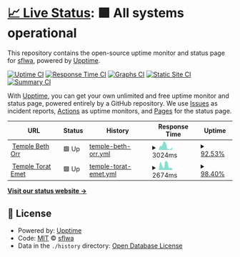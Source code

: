 # [📈 Live Status](https://sflwa.github.io/sflwa-uptime): <!--live status--> **🟩 All systems operational**

This repository contains the open-source uptime monitor and status page for [sflwa](https://sflwa.github.io/sflwa-uptime), powered by [Upptime](https://github.com/upptime/upptime).

[![Uptime CI](https://github.com/sflwa/sflwa-uptime/workflows/Uptime%20CI/badge.svg)](https://github.com/sflwa/sflwa-uptime/actions?query=workflow%3A%22Uptime+CI%22)
[![Response Time CI](https://github.com/sflwa/sflwa-uptime/workflows/Response%20Time%20CI/badge.svg)](https://github.com/sflwa/sflwa-uptime/actions?query=workflow%3A%22Response+Time+CI%22)
[![Graphs CI](https://github.com/sflwa/sflwa-uptime/workflows/Graphs%20CI/badge.svg)](https://github.com/sflwa/sflwa-uptime/actions?query=workflow%3A%22Graphs+CI%22)
[![Static Site CI](https://github.com/sflwa/sflwa-uptime/workflows/Static%20Site%20CI/badge.svg)](https://github.com/sflwa/sflwa-uptime/actions?query=workflow%3A%22Static+Site+CI%22)
[![Summary CI](https://github.com/sflwa/sflwa-uptime/workflows/Summary%20CI/badge.svg)](https://github.com/sflwa/sflwa-uptime/actions?query=workflow%3A%22Summary+CI%22)

With [Upptime](https://upptime.js.org), you can get your own unlimited and free uptime monitor and status page, powered entirely by a GitHub repository. We use [Issues](https://github.com/sflwa/sflwa-uptime/issues) as incident reports, [Actions](https://github.com/sflwa/sflwa-uptime/actions) as uptime monitors, and [Pages](https://sflwa.github.io/sflwa-uptime) for the status page.

<!--start: status pages-->
<!-- This summary is generated by Upptime (https://github.com/upptime/upptime) -->
<!-- Do not edit this manually, your changes will be overwritten -->
<!-- prettier-ignore -->
| URL | Status | History | Response Time | Uptime |
| --- | ------ | ------- | ------------- | ------ |
| <img alt="" src="https://favicons.githubusercontent.com/www.templebethorr.org" height="13"> [Temple Beth Orr](https://www.templebethorr.org) | 🟩 Up | [temple-beth-orr.yml](https://github.com/sflwa/sflwa-uptime/commits/HEAD/history/temple-beth-orr.yml) | <details><summary><img alt="Response time graph" src="./graphs/temple-beth-orr/response-time-week.png" height="20"> 3024ms</summary><br><a href="https://sflwa.github.io/sflwa-uptime/history/temple-beth-orr"><img alt="Response time 3024" src="https://img.shields.io/endpoint?url=https%3A%2F%2Fraw.githubusercontent.com%2Fsflwa%2Fsflwa-uptime%2FHEAD%2Fapi%2Ftemple-beth-orr%2Fresponse-time.json"></a><br><a href="https://sflwa.github.io/sflwa-uptime/history/temple-beth-orr"><img alt="24-hour response time 738" src="https://img.shields.io/endpoint?url=https%3A%2F%2Fraw.githubusercontent.com%2Fsflwa%2Fsflwa-uptime%2FHEAD%2Fapi%2Ftemple-beth-orr%2Fresponse-time-day.json"></a><br><a href="https://sflwa.github.io/sflwa-uptime/history/temple-beth-orr"><img alt="7-day response time 3024" src="https://img.shields.io/endpoint?url=https%3A%2F%2Fraw.githubusercontent.com%2Fsflwa%2Fsflwa-uptime%2FHEAD%2Fapi%2Ftemple-beth-orr%2Fresponse-time-week.json"></a><br><a href="https://sflwa.github.io/sflwa-uptime/history/temple-beth-orr"><img alt="30-day response time 3024" src="https://img.shields.io/endpoint?url=https%3A%2F%2Fraw.githubusercontent.com%2Fsflwa%2Fsflwa-uptime%2FHEAD%2Fapi%2Ftemple-beth-orr%2Fresponse-time-month.json"></a><br><a href="https://sflwa.github.io/sflwa-uptime/history/temple-beth-orr"><img alt="1-year response time 3024" src="https://img.shields.io/endpoint?url=https%3A%2F%2Fraw.githubusercontent.com%2Fsflwa%2Fsflwa-uptime%2FHEAD%2Fapi%2Ftemple-beth-orr%2Fresponse-time-year.json"></a></details> | <details><summary><a href="https://sflwa.github.io/sflwa-uptime/history/temple-beth-orr">92.53%</a></summary><a href="https://sflwa.github.io/sflwa-uptime/history/temple-beth-orr"><img alt="All-time uptime 92.53%" src="https://img.shields.io/endpoint?url=https%3A%2F%2Fraw.githubusercontent.com%2Fsflwa%2Fsflwa-uptime%2FHEAD%2Fapi%2Ftemple-beth-orr%2Fuptime.json"></a><br><a href="https://sflwa.github.io/sflwa-uptime/history/temple-beth-orr"><img alt="24-hour uptime 100.00%" src="https://img.shields.io/endpoint?url=https%3A%2F%2Fraw.githubusercontent.com%2Fsflwa%2Fsflwa-uptime%2FHEAD%2Fapi%2Ftemple-beth-orr%2Fuptime-day.json"></a><br><a href="https://sflwa.github.io/sflwa-uptime/history/temple-beth-orr"><img alt="7-day uptime 92.53%" src="https://img.shields.io/endpoint?url=https%3A%2F%2Fraw.githubusercontent.com%2Fsflwa%2Fsflwa-uptime%2FHEAD%2Fapi%2Ftemple-beth-orr%2Fuptime-week.json"></a><br><a href="https://sflwa.github.io/sflwa-uptime/history/temple-beth-orr"><img alt="30-day uptime 92.53%" src="https://img.shields.io/endpoint?url=https%3A%2F%2Fraw.githubusercontent.com%2Fsflwa%2Fsflwa-uptime%2FHEAD%2Fapi%2Ftemple-beth-orr%2Fuptime-month.json"></a><br><a href="https://sflwa.github.io/sflwa-uptime/history/temple-beth-orr"><img alt="1-year uptime 92.53%" src="https://img.shields.io/endpoint?url=https%3A%2F%2Fraw.githubusercontent.com%2Fsflwa%2Fsflwa-uptime%2FHEAD%2Fapi%2Ftemple-beth-orr%2Fuptime-year.json"></a></details>
| <img alt="" src="https://favicons.githubusercontent.com/www.templetoratemet.org" height="13"> [Temple Torat Emet](https://www.templetoratemet.org) | 🟩 Up | [temple-torat-emet.yml](https://github.com/sflwa/sflwa-uptime/commits/HEAD/history/temple-torat-emet.yml) | <details><summary><img alt="Response time graph" src="./graphs/temple-torat-emet/response-time-week.png" height="20"> 2674ms</summary><br><a href="https://sflwa.github.io/sflwa-uptime/history/temple-torat-emet"><img alt="Response time 2674" src="https://img.shields.io/endpoint?url=https%3A%2F%2Fraw.githubusercontent.com%2Fsflwa%2Fsflwa-uptime%2FHEAD%2Fapi%2Ftemple-torat-emet%2Fresponse-time.json"></a><br><a href="https://sflwa.github.io/sflwa-uptime/history/temple-torat-emet"><img alt="24-hour response time 3914" src="https://img.shields.io/endpoint?url=https%3A%2F%2Fraw.githubusercontent.com%2Fsflwa%2Fsflwa-uptime%2FHEAD%2Fapi%2Ftemple-torat-emet%2Fresponse-time-day.json"></a><br><a href="https://sflwa.github.io/sflwa-uptime/history/temple-torat-emet"><img alt="7-day response time 2674" src="https://img.shields.io/endpoint?url=https%3A%2F%2Fraw.githubusercontent.com%2Fsflwa%2Fsflwa-uptime%2FHEAD%2Fapi%2Ftemple-torat-emet%2Fresponse-time-week.json"></a><br><a href="https://sflwa.github.io/sflwa-uptime/history/temple-torat-emet"><img alt="30-day response time 2674" src="https://img.shields.io/endpoint?url=https%3A%2F%2Fraw.githubusercontent.com%2Fsflwa%2Fsflwa-uptime%2FHEAD%2Fapi%2Ftemple-torat-emet%2Fresponse-time-month.json"></a><br><a href="https://sflwa.github.io/sflwa-uptime/history/temple-torat-emet"><img alt="1-year response time 2674" src="https://img.shields.io/endpoint?url=https%3A%2F%2Fraw.githubusercontent.com%2Fsflwa%2Fsflwa-uptime%2FHEAD%2Fapi%2Ftemple-torat-emet%2Fresponse-time-year.json"></a></details> | <details><summary><a href="https://sflwa.github.io/sflwa-uptime/history/temple-torat-emet">98.40%</a></summary><a href="https://sflwa.github.io/sflwa-uptime/history/temple-torat-emet"><img alt="All-time uptime 98.40%" src="https://img.shields.io/endpoint?url=https%3A%2F%2Fraw.githubusercontent.com%2Fsflwa%2Fsflwa-uptime%2FHEAD%2Fapi%2Ftemple-torat-emet%2Fuptime.json"></a><br><a href="https://sflwa.github.io/sflwa-uptime/history/temple-torat-emet"><img alt="24-hour uptime 100.00%" src="https://img.shields.io/endpoint?url=https%3A%2F%2Fraw.githubusercontent.com%2Fsflwa%2Fsflwa-uptime%2FHEAD%2Fapi%2Ftemple-torat-emet%2Fuptime-day.json"></a><br><a href="https://sflwa.github.io/sflwa-uptime/history/temple-torat-emet"><img alt="7-day uptime 98.40%" src="https://img.shields.io/endpoint?url=https%3A%2F%2Fraw.githubusercontent.com%2Fsflwa%2Fsflwa-uptime%2FHEAD%2Fapi%2Ftemple-torat-emet%2Fuptime-week.json"></a><br><a href="https://sflwa.github.io/sflwa-uptime/history/temple-torat-emet"><img alt="30-day uptime 98.40%" src="https://img.shields.io/endpoint?url=https%3A%2F%2Fraw.githubusercontent.com%2Fsflwa%2Fsflwa-uptime%2FHEAD%2Fapi%2Ftemple-torat-emet%2Fuptime-month.json"></a><br><a href="https://sflwa.github.io/sflwa-uptime/history/temple-torat-emet"><img alt="1-year uptime 98.40%" src="https://img.shields.io/endpoint?url=https%3A%2F%2Fraw.githubusercontent.com%2Fsflwa%2Fsflwa-uptime%2FHEAD%2Fapi%2Ftemple-torat-emet%2Fuptime-year.json"></a></details>

<!--end: status pages-->

[**Visit our status website →**](https://sflwa.github.io/sflwa-uptime)

## 📄 License

- Powered by: [Upptime](https://github.com/upptime/upptime)
- Code: [MIT](./LICENSE) © [sflwa](https://sflwa.github.io/sflwa-uptime)
- Data in the `./history` directory: [Open Database License](https://opendatacommons.org/licenses/odbl/1-0/)

